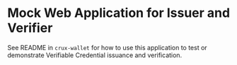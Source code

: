 # Mock Web Application for Issuer and Verifier

See README in `crux-wallet` for how to use this application to test or demonstrate Verifiable Credential issuance and verification.
